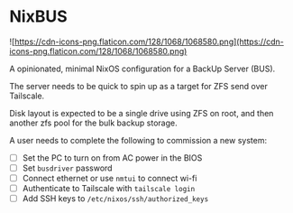 # NixBUS

 ![https://cdn-icons-png.flaticon.com/128/1068/1068580.png](https://cdn-icons-png.flaticon.com/128/1068/1068580.png)

A opinionated, minimal NixOS configuration for a BackUp Server (BUS).

The server needs to be quick to spin up as a target for ZFS send over Tailscale.

Disk layout is expected to be a single drive using ZFS on root, and then another zfs pool for the bulk backup storage. 

A user needs to complete the following to commission a new system:
- [ ] Set the PC to turn on from AC power in the BIOS
- [ ] Set `busdriver` password
- [ ] Connect ethernet or use `nmtui` to connect wi-fi
- [ ] Authenticate to Tailscale with `tailscale login`
- [ ] Add SSH keys to `/etc/nixos/ssh/authorized_keys`
